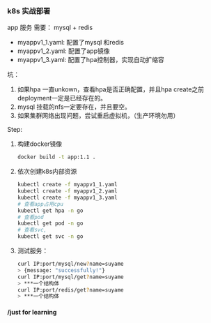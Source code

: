 ### k8s 实战部署

app 服务 需要： mysql + redis

- myappv1_1.yaml: 配置了mysql 和redis
- myappv1_2.yaml: 配置了app镜像
- myappv1_3.yaml: 配置了hpa控制器，实现自动扩缩容

坑：

1. 如果hpa 一直unkown，查看hpa是否正确配置，并且hpa create之前deployment一定是已经存在的。
2. mysql 挂载的nfs一定要存在，并且要空。
3. 如果集群网络出现问题，尝试重启虚拟机，（生产环境勿用）

Step:

1. 构建docker镜像

   ```bash
   docker build -t app:1.1 .
   ```

2. 依次创建k8s内部资源

   ```bash
   kubectl create -f myappv1_1.yaml
   kubectl create -f myappv1_2.yaml
   kubectl create -f myappv1_3.yaml
   # 查看app占用cpu
   kubectl get hpa -n go
   # 查看pod
   kubectl get pod -n go
   # 查看svc,
   kubectl get svc -n go
   ```

3. 测试服务：

   ```bash
   curl IP:port/mysql/new?name=suyame
   > {message: "successfully!"}
   curl IP:port/mysql/get?name=suyame
   > ***一个结构体
   curl IP:port/redis/get?name=suyame
   > ***一个结构体
   ```



#### /just for learning





